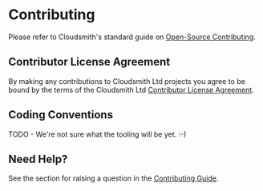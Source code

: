 # Contributing

Please refer to Cloudsmith's standard guide on [Open-Source Contributing](https://help.cloudsmith.io/docs/contributing).

## Contributor License Agreement

By making any contributions to Cloudsmith Ltd projects you agree to be bound by the terms of the Cloudsmith Ltd [Contributor License Agreement](https://help.cloudsmith.io/docs/contributor-license-agreement).

## Coding Conventions

TODO - We're not sure what the tooling will be yet. :-)

## Need Help?

See the section for raising a question in the [Contributing Guide](https://help.cloudsmith.io/docs/contributing).
